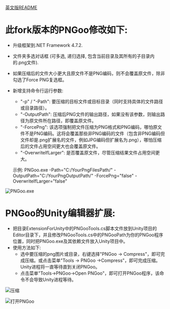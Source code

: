 [英文版README](README.md)

此fork版本的PNGoo修改如下:
=====

- 升级框架到.NET Framework 4.7.2.
- 文件夹多选对话框 (可多选, 递归选择, 包含当前目录及其所有的子目录内的.png文件).
- 如果压缩后的文件大小更大且原文件不是PNG编码，则不会覆盖原文件，除非勾选了Force PNG复选框。
- 新增支持命令行运行参数:
    - "-p" / "-Path": 要压缩的目标文件或目标目录（同时支持具体的文件路径或目录路径）。
    - "-OutputPath": 压缩后PNG文件的输出路径，如果没有该参数，则输出路径为原文件所在路径，即覆盖原文件。
    - "-ForcePng": 该选项强制把文件压缩为PNG格式和PNG编码，哪怕原文件不是PNG编码。这将会覆盖那些非PNG编码的文件（包含非PNG编码但文件却是.png扩展名的文件，例如JPG编码但扩展名为.png），哪怕压缩后的文件占用空间更大也会覆盖原文件。
    - "-OverwriteIfLarger": 是否覆盖原文件，尽管压缩结果文件占用空间更大。

    示例: PNGoo.exe -Path="C:/YourPngFilesPath/" -OutputPath="C:/YourPngOutputPath/" -ForcePng="false" -OverwriteIfLarger="false"

![PNGoo.exe](images/1.png)

PNGoo的Unity编辑器扩展:
=====

- 把目录ExtensionForUnity中的PNGooTools.cs脚本文件放到Unity项目的Editor目录下，并且修改PNGooTools.cs中的PNGooPath为你的PNGoo程序位置，同时把PNGoo.exe及其依赖文件放入Unity项目中。
- 使用方法如下:
    - 选中要压缩的png图片或目录，右键选择"PNGoo -> Compress"，即可完成压缩。或点击菜单"Tools -> PNGoo ->Compress"，即可完成压缩。Unity进程将一直等待直到关闭PNGoo。
    - 点击菜单"Tools->PNGoo->Open PNGoo"，即可打开PNGoo程序，该命令不会导致Unity进程等待。

![压缩](images/2.png)

![打开PNGoo](images/3.png)
